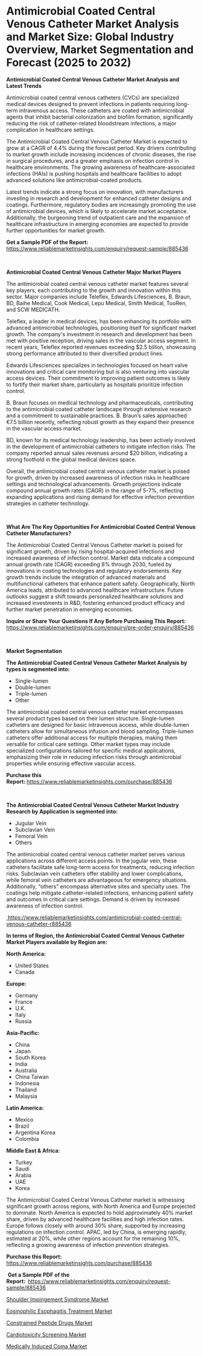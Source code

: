 <p><h1>Antimicrobial Coated Central Venous Catheter Market Analysis and Market Size: Global Industry Overview, Market Segmentation and Forecast (2025 to 2032)</h1></p><p><strong>Antimicrobial Coated Central Venous Catheter Market Analysis and Latest Trends</strong></p>
<p><p>Antimicrobial coated central venous catheters (CVCs) are specialized medical devices designed to prevent infections in patients requiring long-term intravenous access. These catheters are coated with antimicrobial agents that inhibit bacterial colonization and biofilm formation, significantly reducing the risk of catheter-related bloodstream infections, a major complication in healthcare settings.</p><p>The Antimicrobial Coated Central Venous Catheter Market is expected to grow at a CAGR of 4.4% during the forecast period. Key drivers contributing to market growth include increasing incidences of chronic diseases, the rise in surgical procedures, and a greater emphasis on infection control in healthcare environments. The growing awareness of healthcare-associated infections (HAIs) is pushing hospitals and healthcare facilities to adopt advanced solutions like antimicrobial-coated products.</p><p>Latest trends indicate a strong focus on innovation, with manufacturers investing in research and development for enhanced catheter designs and coatings. Furthermore, regulatory bodies are increasingly promoting the use of antimicrobial devices, which is likely to accelerate market acceptance. Additionally, the burgeoning trend of outpatient care and the expansion of healthcare infrastructure in emerging economies are expected to provide further opportunities for market growth.</p></p>
<p><strong>Get a Sample PDF of the Report:&nbsp;</strong> <a href="https://www.reliablemarketinsights.com/enquiry/request-sample/885436?utm_campaign=2195&utm_medium=2&utm_source=Github&utm_content=ia&utm_term=03032025&utm_id=antimicrobial-coated-central-venous-catheter">https://www.reliablemarketinsights.com/enquiry/request-sample/885436</a></p>
<p>&nbsp;</p>
<p><strong>Antimicrobial Coated Central Venous Catheter Major Market Players</strong></p>
<p><p>The antimicrobial coated central venous catheter market features several key players, each contributing to the growth and innovation within this sector. Major companies include Teleflex, Edwards Lifesciences, B. Braun, BD, Baihe Medical, Cook Medical, Lepu Medical, Smith Medical, TuoRen, and SCW MEDICATH. </p><p>Teleflex, a leader in medical devices, has been enhancing its portfolio with advanced antimicrobial technologies, positioning itself for significant market growth. The company's investment in research and development has been met with positive reception, driving sales in the vascular access segment. In recent years, Teleflex reported revenues exceeding $2.5 billion, showcasing strong performance attributed to their diversified product lines.</p><p>Edwards Lifesciences specializes in technologies focused on heart valve innovations and critical care monitoring but is also venturing into vascular access devices. Their commitment to improving patient outcomes is likely to fortify their market share, particularly as hospitals prioritize infection control.</p><p>B. Braun focuses on medical technology and pharmaceuticals, contributing to the antimicrobial coated catheter landscape through extensive research and a commitment to sustainable practices. B. Braun’s sales approached €7.5 billion recently, reflecting robust growth as they expand their presence in the vascular access market.</p><p>BD, known for its medical technology leadership, has been actively involved in the development of antimicrobial catheters to mitigate infection risks. The company reported annual sales revenues around $20 billion, indicating a strong foothold in the global medical devices space.</p><p>Overall, the antimicrobial coated central venous catheter market is poised for growth, driven by increased awareness of infection risks in healthcare settings and technological advancements. Growth projections indicate compound annual growth rates (CAGR) in the range of 5-7%, reflecting expanding applications and rising demand for effective infection prevention strategies in catheter technology.</p></p>
<p>&nbsp;</p>
<p><strong>What Are The Key Opportunities For Antimicrobial Coated Central Venous Catheter Manufacturers?</strong></p>
<p><p>The Antimicrobial Coated Central Venous Catheter market is poised for significant growth, driven by rising hospital-acquired infections and increased awareness of infection control. Market data indicate a compound annual growth rate (CAGR) exceeding 8% through 2030, fueled by innovations in coating technologies and regulatory endorsements. Key growth trends include the integration of advanced materials and multifunctional catheters that enhance patient safety. Geographically, North America leads, attributed to advanced healthcare infrastructure. Future outlooks suggest a shift towards personalized healthcare solutions and increased investments in R&D, fostering enhanced product efficacy and further market penetration in emerging economies.</p></p>
<p><strong>Inquire or Share Your Questions If Any Before Purchasing This Report:</strong> <a href="https://www.reliablemarketinsights.com/enquiry/pre-order-enquiry/885436?utm_campaign=2195&utm_medium=2&utm_source=Github&utm_content=ia&utm_term=03032025&utm_id=antimicrobial-coated-central-venous-catheter">https://www.reliablemarketinsights.com/enquiry/pre-order-enquiry/885436</a></p>
<p>&nbsp;</p>
<p><strong>Market Segmentation</strong></p>
<p><strong>The Antimicrobial Coated Central Venous Catheter Market Analysis by types is segmented into:</strong></p>
<p><ul><li>Single-lumen</li><li>Double-lumen</li><li>Triple-lumen</li><li>Other</li></ul></p>
<p><p>The antimicrobial coated central venous catheter market encompasses several product types based on their lumen structure. Single-lumen catheters are designed for basic intravenous access, while double-lumen catheters allow for simultaneous infusion and blood sampling. Triple-lumen catheters offer additional access for multiple therapies, making them versatile for critical care settings. Other market types may include specialized configurations tailored for specific medical applications, emphasizing their role in reducing infection risks through antimicrobial properties while ensuring effective vascular access.</p></p>
<p><strong>Purchase this Report:&nbsp;</strong><a href="https://www.reliablemarketinsights.com/purchase/885436?utm_campaign=2195&utm_medium=2&utm_source=Github&utm_content=ia&utm_term=03032025&utm_id=antimicrobial-coated-central-venous-catheter">https://www.reliablemarketinsights.com/purchase/885436</a></p>
<p>&nbsp;</p>
<p><strong>The Antimicrobial Coated Central Venous Catheter Market Industry Research by Application is segmented into:</strong></p>
<p><ul><li>Jugular Vein</li><li>Subclavian Vein</li><li>Femoral Vein</li><li>Others</li></ul></p>
<p><p>The antimicrobial coated central venous catheter market serves various applications across different access points. In the jugular vein, these catheters facilitate safe long-term access for treatments, reducing infection risks. Subclavian vein catheters offer stability and lower complications, while femoral vein catheters are advantageous for emergency situations. Additionally, “others” encompass alternative sites and specialty uses. The coatings help mitigate catheter-related infections, enhancing patient safety and outcomes in critical care settings. Demand is driven by increased awareness of infection control.</p></p>
<p><a href="https://www.reliablemarketinsights.com/antimicrobial-coated-central-venous-catheter-r885436?utm_campaign=2195&utm_medium=2&utm_source=Github&utm_content=ia&utm_term=03032025&utm_id=antimicrobial-coated-central-venous-catheter">&nbsp;https://www.reliablemarketinsights.com/antimicrobial-coated-central-venous-catheter-r885436</a></p>
<p><strong>In terms of Region, the Antimicrobial Coated Central Venous Catheter Market Players available by Region are:</strong></p>
<p>
    <p> <strong> North America: </strong>
        <ul>
            <li>United States</li>
            <li>Canada</li>
        </ul>
        </p> 
    <p> <strong> Europe: </strong>
        <ul>
            <li>Germany</li>
            <li>France</li>
            <li>U.K.</li>
            <li>Italy</li>
            <li>Russia</li>
        </ul>
        </p> 
    <p> <strong> Asia-Pacific: </strong>
        <ul>
            <li>China</li>
            <li>Japan</li>
            <li>South Korea</li>
            <li>India</li>
            <li>Australia</li>
            <li>China Taiwan</li>
            <li>Indonesia</li>
            <li>Thailand</li>
            <li>Malaysia</li>
        </ul>
        </p> 
    <p> <strong> Latin America: </strong>
        <ul>
            <li>Mexico</li>
            <li>Brazil</li>
            <li>Argentina Korea</li>
            <li>Colombia</li>
        </ul>
        </p> 
    <p> <strong> Middle East & Africa: </strong>
        <ul>
            <li>Turkey</li>
            <li>Saudi</li>
            <li>Arabia</li>
            <li>UAE</li>
            <li>Korea</li>
        </ul>
    </p>
    </p>
<p><p>The Antimicrobial Coated Central Venous Catheter market is witnessing significant growth across regions, with North America and Europe projected to dominate. North America is expected to hold approximately 40% market share, driven by advanced healthcare facilities and high infection rates. Europe follows closely with around 30% share, supported by increasing regulations on infection control. APAC, led by China, is emerging rapidly, estimated at 20%, while other regions account for the remaining 10%, reflecting a growing awareness of infection prevention strategies.</p></p>
<p><strong>Purchase this Report: </strong><a href="https://www.reliablemarketinsights.com/purchase/885436?utm_campaign=2195&utm_medium=2&utm_source=Github&utm_content=ia&utm_term=03032025&utm_id=antimicrobial-coated-central-venous-catheter">https://www.reliablemarketinsights.com/purchase/885436</a></p>
<p>&nbsp;<strong>Get a Sample PDF of the Report:&nbsp;&nbsp;</strong><a href="https://www.reliablemarketinsights.com/enquiry/request-sample/885436?utm_campaign=2195&utm_medium=2&utm_source=Github&utm_content=ia&utm_term=03032025&utm_id=antimicrobial-coated-central-venous-catheter">https://www.reliablemarketinsights.com/enquiry/request-sample/885436</a></p>
<p><strong></strong></p>
<p><p><a href="https://github.com/naingbiner7i/Market-Research-Report-List-1/blob/main/shoulder-impingement-syndrome-market.md?utm_campaign=2195&utm_medium=2&utm_source=Github&utm_content=ia&utm_term=03032025&utm_id=antimicrobial-coated-central-venous-catheter">Shoulder Impingement Syndrome Market</a></p><p><a href="https://github.com/mauripalmi/Market-Research-Report-List-6/blob/main/eosinophilic-esophagitis-treatment-market.md?utm_campaign=2195&utm_medium=2&utm_source=Github&utm_content=ia&utm_term=03032025&utm_id=antimicrobial-coated-central-venous-catheter">Eosinophilic Esophagitis Treatment Market</a></p><p><a href="https://github.com/siwerhommer97/Market-Research-Report-List-1/blob/main/constrained-peptide-drugs-market.md?utm_campaign=2195&utm_medium=2&utm_source=Github&utm_content=ia&utm_term=03032025&utm_id=antimicrobial-coated-central-venous-catheter">Constrained Peptide Drugs Market</a></p><p><a href="https://github.com/gulaimolin/Market-Research-Report-List-7/blob/main/cardiotoxicity-screening-market.md?utm_campaign=2195&utm_medium=2&utm_source=Github&utm_content=ia&utm_term=03032025&utm_id=antimicrobial-coated-central-venous-catheter">Cardiotoxicity Screening Market</a></p><p><a href="https://github.com/baatetoshda/Market-Research-Report-List-1/blob/main/medically-induced-coma-market.md?utm_campaign=2195&utm_medium=2&utm_source=Github&utm_content=ia&utm_term=03032025&utm_id=antimicrobial-coated-central-venous-catheter">Medically Induced Coma Market</a></p></p>